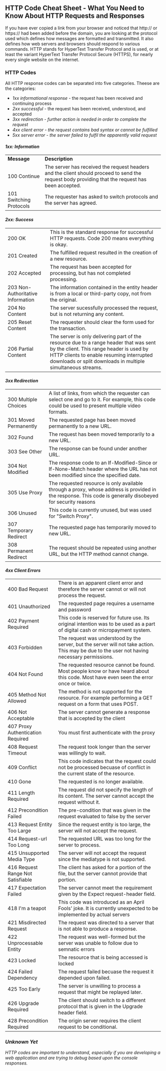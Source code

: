 ## HTTP Code Cheat Sheet - What You Need to Know About HTTP Requests and Responses
If you have ever copied a link from your browser and noticed that http:// or https:// had been added before the domain, you are looking at the protocol used which defines how messages are formatted and transmitted. It also defines how web servers and browsers should respond to various commands. HTTP stands for HyperText Transfer Protocol and is used, or at least the variant HyperText Transfer Protocol Secure (HTTPS), for nearly every single website on the internet.

### HTTP Codes
All HTTP response codes can be separated into five categories. Theese are the categories:
<ul>
  <li><i>1xx informational response</i> - the request has been received and continuing process</li>
  <li><i>2xx successful</i> - the request has been received, understood, and accepted</li>
  <li><i>3xx redirection<i> - further action is needed in order to complete the request</li>
  <li><i>4xx client error<i> - the request contains bad syntax or cannot be fulfilled</li>
  <li><i>5xx server error<i> - the server failed to fulfil the apparently valid request</li>
</ul>  
    
<h4> 1xx: Information</h4>
<table>
   <tr>
     <td><b>Message</b></td>
     <td><b>Description</b></td>  
  </tr>
  <tr>
    <td>100 Continue</td>
    <td>The server has received the request headers and the client should proceed to send the request body providing that the request has been accepted.</td>
  </tr>
  <tr>
    <td>101 Switching Protocols</td>
    <td>The requester has asked to switch protocols and the server has agreed.</td>
  </tr>
</table>

<h4> 2xx: Success </h4>
<table>
  <tr>
    <td>200 OK</td>
    <td>This is the standard response for successful HTTP requests. Code 200 means everything is okay.</td>
  </tr>
  <tr>
    <td>201 Created</td>
    <td>The fulfilled request resulted in the creation of a new resource.</td>
  </tr>
  <tr>
    <td>202 Accepted</td>
    <td>The request has been accepted for processing, but has not completed processing.</td>
  </tr>
  <tr>
    <td>203 Non-Authoritative Information</td>
    <td>The information contained in the entity header is from a local or third-party copy, not from the original.</td>
  </tr>
  <tr>
    <td>204 No Content</td>
    <td>The server sucessfully processed the request, but is not returning any content.</td>
  </tr>
  <tr>
    <td>205 Reset Content</td>
    <td>The requester should clear the form used for the transaction.</td>
  </tr>
  <tr>
    <td>206 Partial Content</td>
    <td>The server is only delivering part of the resource due to a range header that was sent by the client. This range header is used by HTTP clients to enable resuming interrupted downloads or split downloads in multiple simultaneous streams.</td>
  </tr>
</table>
  
<h4>3xx Redirection</h4>
<table>
  <tr>
    <td>300 Multiple Choices</td>
    <td>A list of links, from which the requester can select one and go to it. For example, this code could be used to present multiple video formats.</td>
  </tr>
  <tr>
    <td>301 Moved Permanently</td>
    <td>The requested page has been moved permanently to a new URL.</td>
  </tr>
  <tr>
    <td>302 Found</td>
    <td>The request has been moved temporarily to a new URL.</td>
  </tr>
  <tr>
    <td>303 See Other</td>
    <td>The response can be found under another URL.</td>
  </tr>
  <tr>
    <td>304 Not Modified</td>
    <td>The response code to an If-Modified-Since or If-None-Match header where the URL has not been modified since the specified date.</td>
  </tr>
  <tr>
    <td>305 Use Proxy</td>
    <td>The requested resource is only available through a proxy, whose address is provided in the response. This code is generally disobeyed for security reasons</td>
  </tr>
  <tr>
    <td>306 Unused</td>
    <td>This code is currently unused, but was used for "Switch Proxy".</td>
  </tr>
  <tr>
    <td>307 Temporary Redirect</td>
    <td>The requested page has temporarily moved to new URL.</td>
  </tr>
  <tr>
    <td>308 Permanent Redirect</td>
    <td>The request should be repeated using another URL, but the HTTP method cannot change.</td>
  </tr>
</table>  

<h4>4xx Client Errors</h4>
<table>
  <tr>
    <td>400 Bad Request</td>
    <td>There is an apparent client error and therefore the server cannot or will not process the request.
  </tr>
  <tr>
    <td>401 Unauthorized</td>
    <td>The requested page requires a username and password</td>
  </tr>
  <tr>
    <td>402 Payment Required</td>
    <td>This code is reserved for future use. Its original intention was to be used as a part of digital cash or micropayment system.</td>
  </tr>
  <tr>
    <td>403 Forbidden</td>
    <td>The request was understood by the server, but the server will not take action. This may be due to the user not having necessary permissions.</td>
  </tr>
  <tr>
    <td>404 Not Found</td>
    <td>The requested resource cannot be found. Most people know or have heard about this code. Most have even seen the error once or twice.</td>
  </tr>
  <tr>
    <td>405 Method Not Allowed</td>
    <td>The method is not supported for the resource. For example performing a GET request on a form that uses POST.</td>
  </tr>
  <tr>
    <td>406 Not Acceptable</td>
    <td>The server cannot generate a response that is accepted by the client</td>
  </tr>
  <tr>
    <td>407 Proxy Authentication Required</td>
    <td>You must first authenticate with the proxy</td>
  </tr>
  <tr>
    <td>408 Request Timeout</td>
    <td>The request took longer than the server was willingly to wait.</td>
  </tr>
  <tr>
    <td>409 Conflict</td>
    <td>This code indicates that the request could not be processed becuase of conflict in the current state of the resource.</td>
  </tr>
  <tr>
    <td>410 Gone</td>
    <td>The requested is no longer available.</td>
  </tr>
  <tr>
    <td>411 Length Required</td>
    <td>The request did not specify the length of its content. The server cannot accept the request without it.</td>
  </tr>
  <tr>
    <td>412 Precondition Failed</td>
    <td>The pre-condition that was given in the request evaluated to false by the server</td>
  </tr>
  <tr>
    <td>413 Request Entity Too Large</td>
    <td>Since the request entity is too large, the server will not accept the request.</td>
  </tr>
  <tr>
    <td>414 Request-url Too Long</td>
    <td>The requested URL was too long for the server to process.</td>
  </tr>
  <tr>
    <td>415 Unsupported Media Type</td>
    <td>The server will not accept the request since the mediatype is not supported.</td>
  </tr>
  <tr>
    <td>416 Request Range Not Satisfiable</td>
    <td>The client has asked for a portion of the file, but the server cannot provide that portion.</td>
  </tr>
  <tr>
    <td>417 Expectation Failed</td>
    <td>The server cannot meet the requirement given by the Expect request-header field.</td>
  </tr>
  <tr>
    <td>418 I'm a teapot</td>
    <td>This code was introduced as an April Fools' joke. It is currently unexpected to be implemented by actual servers</td>
  </tr>
  <tr>
    <td>421 Misdirected Request</td>
    <td>The request was directed to a server that is not able to produce a response.</td>
  </tr>
  <tr>
    <td>422 Unprocessable Entity</td>
    <td>The request was well-formed but the server was unable to follow due to semnatic errors</td>
  </tr>
  <tr>
    <td>423 Locked</td>
    <td>The resource that is being accessed is locked</td>
  </tr>
  <tr>
    <td>424 Failed Dependency</td>
    <td>The request failed becuase the request it depended upon failed.</td>
  </tr>
  <tr>
    <td>425 Too Early</td>
    <td>The server is unwilling to process a request that might be replayed later.</td>
  </tr>
  <tr>
    <td>426 Upgrade Required</td>
    <td>The client should switch to a different protocol that is given in the Upgrade header field.</td>
  </tr>
  <tr>
    <td>428 Precondition Required</td>
    <td>The origin server requires the client request to be conditional.</td>
  </tr>
</table>
  
### Unknown Yet

HTTP codes are important to understand, especially if you are developing a web application and are trying to debug based upon the console responses.
